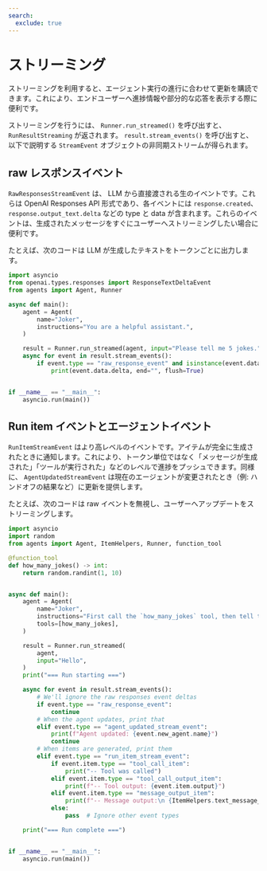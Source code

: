 ```yaml
---
search:
  exclude: true
---
```

# ストリーミング

ストリーミングを利用すると、エージェント実行の進行に合わせて更新を購読できます。これにより、エンドユーザーへ進捗情報や部分的な応答を表示する際に便利です。

ストリーミングを行うには、 `Runner.run_streamed()` を呼び出すと、 `RunResultStreaming` が返されます。 `result.stream_events()` を呼び出すと、以下で説明する `StreamEvent` オブジェクトの非同期ストリームが得られます。

## raw レスポンスイベント

`RawResponsesStreamEvent` は、 LLM から直接渡される生のイベントです。これらは OpenAI Responses API 形式であり、各イベントには `response.created`、`response.output_text.delta` などの type と data が含まれます。これらのイベントは、生成されたメッセージをすぐにユーザーへストリーミングしたい場合に便利です。

たとえば、次のコードは LLM が生成したテキストをトークンごとに出力します。

```python
import asyncio
from openai.types.responses import ResponseTextDeltaEvent
from agents import Agent, Runner

async def main():
    agent = Agent(
        name="Joker",
        instructions="You are a helpful assistant.",
    )

    result = Runner.run_streamed(agent, input="Please tell me 5 jokes.")
    async for event in result.stream_events():
        if event.type == "raw_response_event" and isinstance(event.data, ResponseTextDeltaEvent):
            print(event.data.delta, end="", flush=True)


if __name__ == "__main__":
    asyncio.run(main())
```

## Run item イベントとエージェントイベント

`RunItemStreamEvent` はより高レベルのイベントです。アイテムが完全に生成されたときに通知します。これにより、トークン単位ではなく「メッセージが生成された」「ツールが実行された」などのレベルで進捗をプッシュできます。同様に、 `AgentUpdatedStreamEvent` は現在のエージェントが変更されたとき（例: ハンドオフの結果など）に更新を提供します。

たとえば、次のコードは raw イベントを無視し、ユーザーへアップデートをストリーミングします。

```python
import asyncio
import random
from agents import Agent, ItemHelpers, Runner, function_tool

@function_tool
def how_many_jokes() -> int:
    return random.randint(1, 10)


async def main():
    agent = Agent(
        name="Joker",
        instructions="First call the `how_many_jokes` tool, then tell that many jokes.",
        tools=[how_many_jokes],
    )

    result = Runner.run_streamed(
        agent,
        input="Hello",
    )
    print("=== Run starting ===")

    async for event in result.stream_events():
        # We'll ignore the raw responses event deltas
        if event.type == "raw_response_event":
            continue
        # When the agent updates, print that
        elif event.type == "agent_updated_stream_event":
            print(f"Agent updated: {event.new_agent.name}")
            continue
        # When items are generated, print them
        elif event.type == "run_item_stream_event":
            if event.item.type == "tool_call_item":
                print("-- Tool was called")
            elif event.item.type == "tool_call_output_item":
                print(f"-- Tool output: {event.item.output}")
            elif event.item.type == "message_output_item":
                print(f"-- Message output:\n {ItemHelpers.text_message_output(event.item)}")
            else:
                pass  # Ignore other event types

    print("=== Run complete ===")


if __name__ == "__main__":
    asyncio.run(main())
```